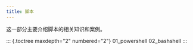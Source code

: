 ```yaml
---
title: 脚本
---
```


这一部分主要介绍脚本的相关知识和案例。

::: {.toctree maxdepth="2" numbered="2"}
01_powershell 02_bashshell
:::
